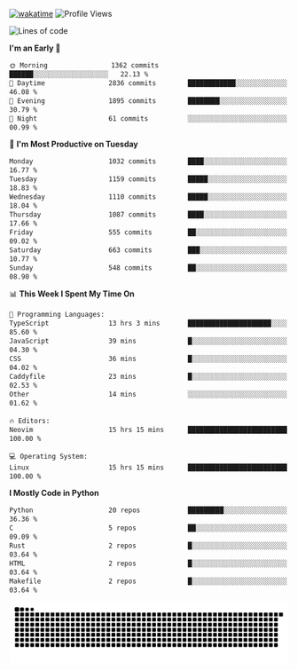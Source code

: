 [![wakatime](https://wakatime.com/badge/user/b920b284-3cde-4cd4-b72e-f7f22d050b16.svg)](https://wakatime.com/@b920b284-3cde-4cd4-b72e-f7f22d050b16)
![Profile Views](http://img.shields.io/badge/Profile%20Views-4586-blue)
<!--START_SECTION:waka-->
![Lines of code](https://img.shields.io/badge/From%20Hello%20World%20I%27ve%20Written-5.3%20million%20lines%20of%20code-blue)

**I'm an Early 🐤** 

```text
🌞 Morning                1362 commits        ██████░░░░░░░░░░░░░░░░░░░   22.13 % 
🌆 Daytime                2836 commits        ████████████░░░░░░░░░░░░░   46.08 % 
🌃 Evening                1895 commits        ████████░░░░░░░░░░░░░░░░░   30.79 % 
🌙 Night                  61 commits          ░░░░░░░░░░░░░░░░░░░░░░░░░   00.99 % 
```
📅 **I'm Most Productive on Tuesday** 

```text
Monday                   1032 commits        ████░░░░░░░░░░░░░░░░░░░░░   16.77 % 
Tuesday                  1159 commits        █████░░░░░░░░░░░░░░░░░░░░   18.83 % 
Wednesday                1110 commits        █████░░░░░░░░░░░░░░░░░░░░   18.04 % 
Thursday                 1087 commits        ████░░░░░░░░░░░░░░░░░░░░░   17.66 % 
Friday                   555 commits         ██░░░░░░░░░░░░░░░░░░░░░░░   09.02 % 
Saturday                 663 commits         ███░░░░░░░░░░░░░░░░░░░░░░   10.77 % 
Sunday                   548 commits         ██░░░░░░░░░░░░░░░░░░░░░░░   08.90 % 
```


📊 **This Week I Spent My Time On** 

```text
💬 Programming Languages: 
TypeScript               13 hrs 3 mins       █████████████████████░░░░   85.60 % 
JavaScript               39 mins             █░░░░░░░░░░░░░░░░░░░░░░░░   04.30 % 
CSS                      36 mins             █░░░░░░░░░░░░░░░░░░░░░░░░   04.02 % 
Caddyfile                23 mins             █░░░░░░░░░░░░░░░░░░░░░░░░   02.53 % 
Other                    14 mins             ░░░░░░░░░░░░░░░░░░░░░░░░░   01.62 % 

🔥 Editors: 
Neovim                   15 hrs 15 mins      █████████████████████████   100.00 % 

💻 Operating System: 
Linux                    15 hrs 15 mins      █████████████████████████   100.00 % 
```

**I Mostly Code in Python** 

```text
Python                   20 repos            █████████░░░░░░░░░░░░░░░░   36.36 % 
C                        5 repos             ██░░░░░░░░░░░░░░░░░░░░░░░   09.09 % 
Rust                     2 repos             █░░░░░░░░░░░░░░░░░░░░░░░░   03.64 % 
HTML                     2 repos             █░░░░░░░░░░░░░░░░░░░░░░░░   03.64 % 
Makefile                 2 repos             █░░░░░░░░░░░░░░░░░░░░░░░░   03.64 % 
```




<!--END_SECTION:waka-->
![Snake animation](https://raw.githubusercontent.com/timmypidashev/timmypidashev/main/commits.svg)
